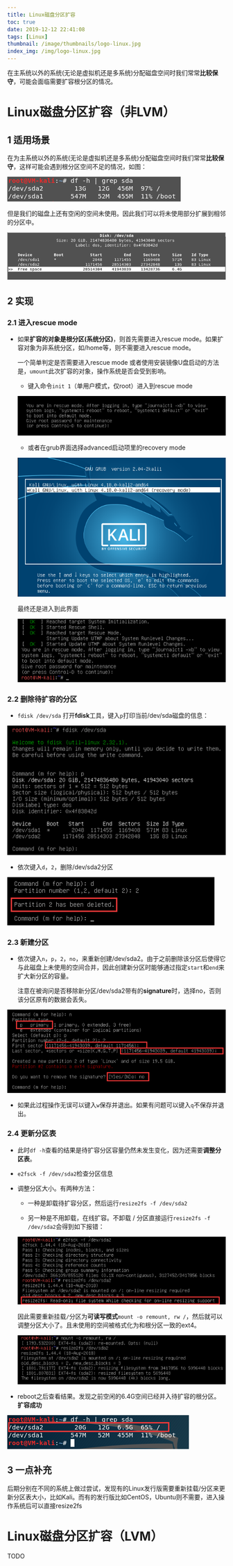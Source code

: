 ```yaml
---
title: Linux磁盘分区扩容
toc: true
date: 2019-12-12 22:41:08
tags: [Linux]
thumbnail: /image/thumbnails/logo-linux.jpg
index_img: /img/logo-linux.jpg
---
```


在主系统以外的系统(无论是虚拟机还是多系统)分配磁盘空间时我们常常**比较保守**，可能会面临需要扩容根分区的情况。<!-- more -->

# Linux磁盘分区扩容（非LVM）

## 1 适用场景

在为主系统以外的系统(无论是虚拟机还是多系统)分配磁盘空间时我们常常**比较保守**，这样可能会遇到根分区空间不足的情况，如图：

![](https://raw.githubusercontent.com/QGrain/picBed/master/img/20191102191126.png)

但是我们的磁盘上还有空闲的空间未使用。因此我们可以将未使用部分扩展到相邻的分区中。

![](https://raw.githubusercontent.com/QGrain/picBed/master/img/20191102192359.png)

## 2 实现

### 2.1 进入rescue mode

- 如果**扩容的对象是根分区(系统分区)**，则首先需要进入rescue mode。如果扩容对象为非系统分区，如/home等，则不需要进入rescue mode。

  一个简单判定是否需要进入rescue mode 或者使用安装镜像U盘启动的方法是，`umount`此次扩容的对象，操作系统是否会受到影响。

  - 键入命令`init 1`（单用户模式，仅root）进入到rescue mode

  ![](https://raw.githubusercontent.com/QGrain/picBed/master/img/20191102205559.png)

  - 或者在grub界面选择advanced启动项里的recovery mode

  ![](https://raw.githubusercontent.com/QGrain/picBed/master/img/20191102205706.png)

  最终还是进入到此界面

  ![](https://raw.githubusercontent.com/QGrain/picBed/master/img/20191102210135.png)

### 2.2 删除待扩容的分区

- `fdisk /dev/sda` 打开**fdisk**工具，键入`p`打印当前/dev/sda磁盘的信息：

![](https://raw.githubusercontent.com/QGrain/picBed/master/img/20191102210505.png)

- 依次键入`d`，`2`，删除/dev/sda2分区

![](https://raw.githubusercontent.com/QGrain/picBed/master/img/20191102210624.png)



### 2.3 新建分区

- 依次键入`n`，`p`，`2`，`no`，来重新创建/dev/sda2。由于之前删除该分区后使得它与此磁盘上未使用的空间合并，因此创建新分区时能够通过指定`start`和`end`来扩大新分区的容量。

  注意在被询问是否移除新分区/dev/sda2带有的**signature**时，选择no，否则该分区原有的数据会丢失。

![](https://raw.githubusercontent.com/QGrain/picBed/master/img/20191102210932.png)

- 如果此过程操作无误可以键入`w`保存并退出。如果有问题可以键入`q`不保存并退出。



### 2.4 更新分区表

- 此时`df -h`查看的结果是待扩容分区容量仍然未发生变化，因为还需要**调整分区表**。

- `e2fsck -f /dev/sda2`检查分区信息

- 调整分区大小。有两种方法：

  - 一种是卸载待扩容分区，然后运行`resize2fs -f /dev/sda2`

  - 另一种是不用卸载，在线扩容。不卸载 / 分区直接运行`resize2fs -f /dev/sda2`会得到如下报错：

  ![](https://raw.githubusercontent.com/QGrain/picBed/master/img/20191102212415.png)

  因此需要重新挂载`/`分区为**可读写模式**`mount -o remount, rw /`，然后就可以调整分区大小了。且未使用的空间被格式化为和根分区一致的ext4。

  ![](https://raw.githubusercontent.com/QGrain/picBed/master/img/20191102212921.png)

- reboot之后查看结果。发现之前空闲的6.4G空间已经并入待扩容的根分区。**扩容成功**

![](https://raw.githubusercontent.com/QGrain/picBed/master/img/20191102213630.png)

## 3 一点补充

后期分别在不同的系统上做过尝试，发现有的Linux发行版需要重新挂载/分区来更新分区表大小，比如Kali。而有的发行版比如CentOS，Ubuntu则不需要，进入操作系统后可以直接resize2fs

# Linux磁盘分区扩容（LVM）

TODO